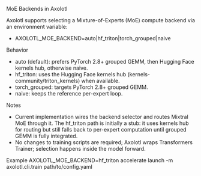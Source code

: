 MoE Backends in Axolotl

Axolotl supports selecting a Mixture-of-Experts (MoE) compute backend via an environment variable:

- AXOLOTL_MOE_BACKEND=auto|hf_triton|torch_grouped|naive

Behavior
- auto (default): prefers PyTorch 2.8+ grouped GEMM, then Hugging Face kernels hub, otherwise naive.
- hf_triton: uses the Hugging Face kernels hub (kernels-community/triton_kernels) when available.
- torch_grouped: targets PyTorch 2.8+ grouped GEMM.
- naive: keeps the reference per-expert loop.

Notes
- Current implementation wires the backend selector and routes Mixtral MoE through it. The hf_triton path is initially a stub: it uses kernels hub for routing but still falls back to per-expert computation until grouped GEMM is fully integrated.
- No changes to training scripts are required; Axolotl wraps Transformers Trainer; selection happens inside the model forward.

Example
AXOLOTL_MOE_BACKEND=hf_triton accelerate launch -m axolotl.cli.train path/to/config.yaml
